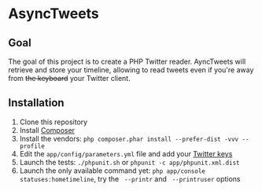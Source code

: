 AsyncTweets
===========

Goal
----

The goal of this project is to create a PHP Twitter reader. AyncTweets will retrieve and store your timeline, allowing to read tweets even if you're away from <s>the keyboard</s> your Twitter client.

Installation
------------

 1. Clone this repository
 2. Install [Composer][1]
 3. Install the vendors: `php composer.phar install --prefer-dist -vvv --profile`
 4. Edit the `app/config/parameters.yml` file and add your [Twitter keys][2]
 5. Launch the tests: `./phpunit.sh` or `phpunit -c app/phpunit.xml.dist`
 5. Launch the only available command yet: `php app/console statuses:hometimeline`, try the ` --printr` and ` --printruser` options

[1]: https://getcomposer.org/download/
[2]: https://apps.twitter.com/
